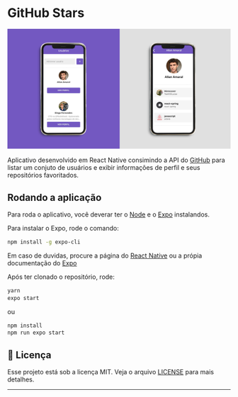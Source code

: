 # GitHub Stars

![Mockup](.github/github-stars.png)

Aplicativo desenvolvido em React Native consimindo a API do [GitHub](https://api.github.com/) para listar um conjuto de usuários e exibir informações de perfil e seus repositórios favoritados.

## Rodando a aplicação
Para roda o aplicativo, você deverar ter o [Node](https://nodejs.org/en/download/) e o [Expo](https://facebook.github.io/react-native/docs/getting-started) instalandos. 

Para instalar o Expo, rode o comando:
```sh
npm install -g expo-cli
```
Em caso de duvidas, procure a página do [React Native](https://facebook.github.io/react-native/) ou a própia documentação do [Expo](https://docs.expo.io/versions/latest/get-started/installation/)

Após ter clonado o repositório, rode:
```sh
yarn
expo start
```
ou
```sh
npm install
npm run expo start
```

## :memo: Licença

Esse projeto está sob a licença MIT. Veja o arquivo [LICENSE](LICENSE) para mais detalhes.

---